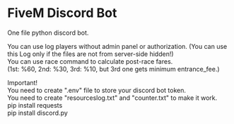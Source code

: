 # FiveM Discord Bot
One file python discord bot.


You can use log players without admin panel or authorization. (You can use this Log only if the files are not from server-side hidden!)<br>
You can use race command to calculate post-race fares.<br>
(1st: %60, 2nd: %30, 3rd: %10, but 3rd one gets minimum entrance_fee.)

Important!<br>
You need to create ".env" file to store your discord bot token.<br>
You need to create "resourceslog.txt" and "counter.txt" to make it work.<br>
pip install requests<br>
pip install discord.py
